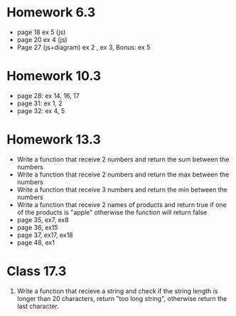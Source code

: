 # Homework 6.3
- page 18 ex 5 (js)
- page 20 ex 4 (js)
- Page 27 (js+diagram)
ex 2 , ex 3, Bonus: ex 5

# Homework 10.3
- page 28: ex 14, 16, 17
- page 31: ex 1, 2 
- page 32: ex 4, 5


# Homework 13.3
- Write a function that receive 2 numbers and return the sum between the numbers 
- Write a function that receive 2 numbers and return the max between the numbers 
- Write a function that receive 3 numbers and return the min between the numbers 
- Write a function that receive 2 names of products and return true if one of the products is "apple" otherwise the function will return false
- page 35, ex7, ex8
- page 36, ex15
- page 37, ex17, ex18
- page 48, ex1


# Class 17.3
1. Write a function that recieve a string and check if the string length is longer than 20 characters, return "too long string", otherwise return the last character. 
